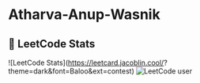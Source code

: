 # Atharva-Anup-Wasnik


## 🚀 LeetCode Stats

![LeetCode Stats](https://leetcard.jacoblin.cool/<Atharva Anup Wasnik>?theme=dark&font=Baloo&ext=contest)
![LeetCode user](https://img.shields.io/badge/dynamic/json?style=for-the-badge&logo=leetcode&label=Solved&query=solvedTotal&url=https://leetcode-stats-api.herokuapp.com/<your-leetcode-username>)
